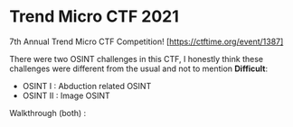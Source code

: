 # Trend Micro CTF 2021

7th Annual Trend Micro CTF Competition! [https://ctftime.org/event/1387]

There were two OSINT challenges in this CTF, I honestly think these challenges were different from the usual and not to mention **Difficult**:

* OSINT I : Abduction related OSINT
* OSINT II : Image OSINT

Walkthrough (both) : 
